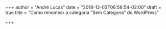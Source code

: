 +++
author = "André Lucas"
date = "2018-12-03T06:58:54-02:00"
draft = true
title = "Como renomear a categoria \"Sem Categoria\" do WordPress"

+++
